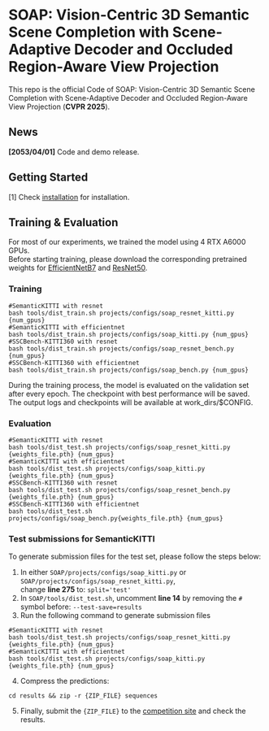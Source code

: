 # SOAP: Vision-Centric 3D Semantic Scene Completion with Scene-Adaptive Decoder and Occluded Region-Aware View Projection
This repo is the official Code of SOAP: Vision-Centric 3D Semantic Scene Completion with Scene-Adaptive Decoder and Occluded Region-Aware View Projection (**CVPR 2025**).
## News
**[2053/04/01]**  Code and demo release.

## Getting Started
[1] Check [installation]() for installation.





## Training & Evaluation
For most of our experiments, we trained the model using 4 RTX A6000 GPUs.  
Before starting training, please download the corresponding pretrained weights for [EfficientNetB7](https://github.com/zhangyp15/OccFormer/releases/download/assets/efficientnet-b7_3rdparty_8xb32-aa_in1k_20220119-bf03951c.pth) and [ResNet50](https://github.com/fregu856/deeplabv3/blob/master/pretrained_models/resnet/resnet50-19c8e357.pthh).

### Training
```
#SemanticKITTI with resnet
bash tools/dist_train.sh projects/configs/soap_resnet_kitti.py {num_gpus}
#SemanticKITTI with efficientnet
bash tools/dist_train.sh projects/configs/soap_kitti.py {num_gpus}
#SSCBench-KITTI360 with resnet
bash tools/dist_train.sh projects/configs/soap_resnet_bench.py {num_gpus}
#SSCBench-KITTI360 with efficientnet
bash tools/dist_train.sh projects/configs/soap_bench.py {num_gpus}
```
During the training process, the model is evaluated on the validation set after every epoch. The checkpoint with best performance will be saved. The output logs and checkpoints will be available at work_dirs/$CONFIG.

### Evaluation
```
#SemanticKITTI with resnet
bash tools/dist_test.sh projects/configs/soap_resnet_kitti.py {weights_file.pth} {num_gpus}
#SemanticKITTI with efficientnet
bash tools/dist_test.sh projects/configs/soap_kitti.py {weights_file.pth} {num_gpus}
#SSCBench-KITTI360 with resnet
bash tools/dist_test.sh projects/configs/soap_resnet_bench.py {weights_file.pth} {num_gpus}
#SSCBench-KITTI360 with efficientnet
bash tools/dist_test.sh projects/configs/soap_bench.py{weights_file.pth} {num_gpus}
```

### Test submissions for SemanticKITTI
To generate submission files for the test set, please follow the steps below:

1.  In either `SOAP/projects/configs/soap_kitti.py` or `SOAP/projects/configs/soap_resnet_kitti.py`,  
    change **line 275** to:   `split='test'` 
2.   In `SOAP/tools/dist_test.sh`, uncomment **line 14** by removing the `#` symbol before:  `--test-save=results` 
3.  Run the following command to generate submission files
 ```
 #SemanticKITTI with resnet
bash tools/dist_test.sh projects/configs/soap_resnet_kitti.py {weights_file.pth} {num_gpus}
#SemanticKITTI with efficientnet
bash tools/dist_test.sh projects/configs/soap_kitti.py {weights_file.pth} {num_gpus}
 ```
4. Compress the predictions:
```
cd results && zip -r {ZIP_FILE} sequences
```
5. Finally, submit the `{ZIP_FILE}` to the [competition site](https://codalab.lisn.upsaclay.fr/competitions/7170#participate) and check the results.
